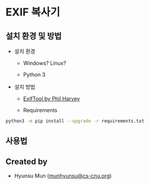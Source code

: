# EXIF 복사기

## 설치 환경 및 방법

- 설치 환경

  - Windows? Linux?

  - Python 3

- 설치 방법

  - [ExifTool by Phil Harvey](https://exiftool.org/)

  - Requirements

```bash
python3 -m pip install --upgrade -r requirements.txt
```

## 사용법


## Created by

- Hyunsu Mun (munhyunsu@cs-cnu.org)

